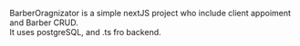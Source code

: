 BarberOragnizator is a simple nextJS project who include client appoiment and Barber CRUD. <br>
It uses postgreSQL, and .ts fro backend.
